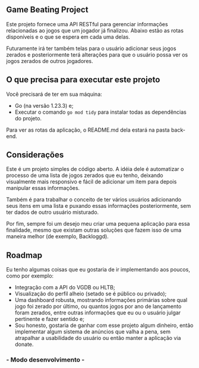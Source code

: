 ## Game Beating Project

Este projeto fornece uma API RESTful para gerenciar informações relacionadas ao jogos que um jogador já finalizou. Abaixo estão as rotas disponíveis e o que se espera em cada uma delas.

Futuramente irá ter também telas para o usuário adicionar seus jogos zerados e posteriormente terá alterações para que o usuário possa ver os jogos zerados de outros jogadores.

## O que precisa para executar este projeto

Você precisará de ter em sua máquina:
- Go (na versão 1.23.3) e;
- Executar o comando `go mod tidy` para instalar todas as dependências do projeto.

Para ver as rotas da aplicação, o README.md dela estará na pasta back-end.

## Considerações

Este é um projeto simples de código aberto. A idéia dele é automatizar o processo de uma lista de jogos zerados que eu tenho, deixando visualmente mais responsivo e fácil de adicionar um item para depois manipular essas informações.

Também é para trabalhar o conceito de ter vários usuários adicionando seus itens em uma lista e puxando essas informações posteriormente, sem ter dados de outro usuário misturado.

Por fim, sempre foi um desejo meu criar uma pequena aplicação para essa finalidade, mesmo que existam outras soluções que fazem isso de uma maneira melhor (de exemplo, Backloggd).

## Roadmap

Eu tenho algumas coisas que eu gostaria de ir implementando aos poucos, como por exemplo:

- Integração com a API do VGDB ou HLTB;
- Visualização do perfil alheio (setado se é público ou privado);
- Uma dashboard robusta, mostrando informações primárias sobre qual jogo foi zerado por último, ou quantos jogos por ano de lançamento foram zerados, entre outras informações que eu ou o usuário julgar pertinente e fazer sentido e;
- Sou honesto, gostaria de ganhar com esse projeto algum dinheiro, então implementar algum sistema de anúncios que valha a pena, sem atrapalhar a usabilidade do usuário ou então manter a aplicação via donate.

### - Modo desenvolvimento -